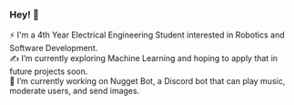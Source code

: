 ### Hey! 👋
⚡ I'm a 4th Year Electrical Engineering Student interested in Robotics and Software Development.<br>
✍️ I’m currently exploring Machine Learning and hoping to apply that in future projects soon.<br>
🤖 I’m currently working on Nugget Bot, a Discord bot that can play music, moderate users, and send images.


